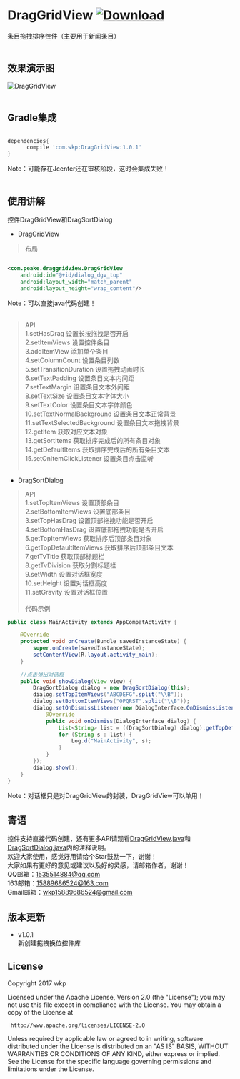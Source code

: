 # DragGridView [ ![Download](https://api.bintray.com/packages/wkp/maven/DragGridView/images/download.svg) ](https://bintray.com/wkp/maven/DragGridView/_latestVersion)
条目拖拽排序控件（主要用于新闻条目）
<br>
<br>
## 效果演示图<br>
![DragGridView](https://github.com/wkp111/DragGridView/blob/master/DragGridView.gif "演示图")
<br>
<br>
## Gradle集成<br>
```groovy

dependencies{
      compile 'com.wkp:DragGridView:1.0.1'
}
```
Note：可能存在Jcenter还在审核阶段，这时会集成失败！
<br>
<br>
## 使用讲解<br>
控件DragGridView和DragSortDialog
<br>
* DragGridView<br>
> 布局<br>
```xml

<com.peake.draggridview.DragGridView
    android:id="@+id/dialog_dgv_top"
    android:layout_width="match_parent"
    android:layout_height="wrap_content"/>
```
Note：可以直接java代码创建！
<br><br>
> API<br>
1.setHasDrag 设置长按拖拽是否开启<br>
2.setItemViews 设置控件条目<br>
3.addItemView 添加单个条目<br>
4.setColumnCount 设置条目列数<br>
5.setTransitionDuration 设置拖拽动画时长<br>
6.setTextPadding 设置条目文本内间距<br>
7.setTextMargin 设置条目文本外间距<br>
8.setTextSize 设置条目文本字体大小<br>
9.setTextColor 设置条目文本字体颜色<br>
10.setTextNormalBackground 设置条目文本正常背景<br>
11.setTextSelectedBackground 设置条目文本拖拽背景<br>
12.getItem 获取对应文本对象<br>
13.getSortItems 获取排序完成后的所有条目对象<br>
14.getDefaultItems 获取排序完成后的所有条目文本<br>
15.setOnItemClickListener 设置条目点击监听<br><br>
* DragSortDialog<br>
> API<br>
1.setTopItemViews 设置顶部条目<br>
2.setBottomItemViews 设置底部条目<br>
3.setTopHasDrag 设置顶部拖拽功能是否开启<br>
4.setBottomHasDrag 设置底部拖拽功能是否开启<br>
5.getTopItemViews 获取排序后顶部条目对象<br>
6.getTopDefaultItemViews 获取排序后顶部条目文本<br>
7.getTvTitle 获取顶部标题栏<br>
8.getTvDivision 获取分割标题栏<br>
9.setWidth 设置对话框宽度<br>
10.setHeight 设置对话框高度<br>
11.setGravity 设置对话框位置<br><br>
> 代码示例<br>
```java
public class MainActivity extends AppCompatActivity {

    @Override
    protected void onCreate(Bundle savedInstanceState) {
        super.onCreate(savedInstanceState);
        setContentView(R.layout.activity_main);
    }
    
    //点击弹出对话框
    public void showDialog(View view) {
        DragSortDialog dialog = new DragSortDialog(this);
        dialog.setTopItemViews("ABCDEFG".split("\\B"));
        dialog.setBottomItemViews("OPQRST".split("\\B"));
        dialog.setOnDismissListener(new DialogInterface.OnDismissListener() {
            @Override
            public void onDismiss(DialogInterface dialog) {
                List<String> list = ((DragSortDialog) dialog).getTopDefaultItemViews();
                for (String s : list) {
                    Log.d("MainActivity", s);
                }
            }
        });
        dialog.show();
    }
}
```
Note：对话框只是对DragGridView的封装，DragGridView可以单用！
## 寄语<br/>
控件支持直接代码创建，还有更多API请观看<a href="https://github.com/wkp111/DragGridView/blob/master/lib-draggridview/src/main/java/com/peake/draggridview/DragGridView.java">DragGridView.java</a>和<a href="https://github.com/wkp111/DragGridView/blob/master/lib-draggridview/src/main/java/com/peake/draggridview/DragSortDialog.java">DragSortDialog.java</a>内的注释说明。<br/>
欢迎大家使用，感觉好用请给个Star鼓励一下，谢谢！<br/>
大家如果有更好的意见或建议以及好的灵感，请邮箱作者，谢谢！<br/>
QQ邮箱：1535514884@qq.com<br/>
163邮箱：15889686524@163.com<br/>
Gmail邮箱：wkp15889686524@gmail.com<br/>

## 版本更新<br/>
* v1.0.1<br/>
新创建拖拽换位控件库<br/>
## License

   Copyright 2017 wkp

   Licensed under the Apache License, Version 2.0 (the "License");
   you may not use this file except in compliance with the License.
   You may obtain a copy of the License at

     http://www.apache.org/licenses/LICENSE-2.0

   Unless required by applicable law or agreed to in writing, software
   distributed under the License is distributed on an "AS IS" BASIS,
   WITHOUT WARRANTIES OR CONDITIONS OF ANY KIND, either express or implied.
   See the License for the specific language governing permissions and
   limitations under the License.

